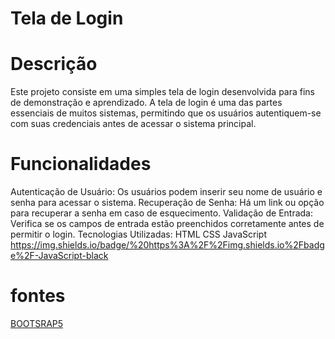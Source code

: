
# Tela de Login

# Descrição
Este projeto consiste em uma simples tela de login desenvolvida para fins de demonstração e aprendizado. A tela de login é uma das partes essenciais de muitos sistemas, permitindo que os usuários autentiquem-se com suas credenciais antes de acessar o sistema principal.

# Funcionalidades
Autenticação de Usuário: Os usuários podem inserir seu nome de usuário e senha para acessar o sistema.
Recuperação de Senha: Há um link ou opção para recuperar a senha em caso de esquecimento.
Validação de Entrada: Verifica se os campos de entrada estão preenchidos corretamente antes de permitir o login.
Tecnologias Utilizadas:
HTML
CSS
JavaScript
https://img.shields.io/badge/%20https%3A%2F%2Fimg.shields.io%2Fbadge%2F-JavaScript-black




# fontes
[BOOTSRAP5](https://getbootstrap.com/docs/5.0/getting-started/introduction/)


